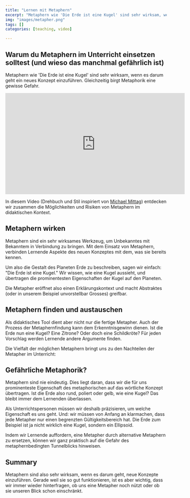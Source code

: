 ```yaml
---
title: "Lernen mit Metaphern"
excerpt: "Metaphern wie 'Die Erde ist eine Kugel' sind sehr wirksam, wenn es darum geht ein neues Konzept einzuführen. Gleichzeitig birgt Metaphorik eine gewisse Gefahr."
img: "images/metapher.png"
tags: []
categories: [teaching, video]

---
```


## Warum du Metaphern im Unterricht einsetzen solltest (und wieso das manchmal gefährlich ist)

Metaphern wie 'Die Erde ist eine Kugel' sind sehr wirksam, wenn es darum geht ein neues Konzept einzuführen. Gleichzeitig birgt Metaphorik eine gewisse Gefahr.

<div class="embed-responsive">
<iframe width="560" height="315" src="https://www.youtube.com/embed/Q0U2WXBn7_U" frameborder="0" allow="accelerometer; autoplay; encrypted-media; gyroscope; picture-in-picture" allowfullscreen></iframe>
</div>

In diesem Video (Drehbuch und Stil inspiriert von [Michael Mittag](https://michaelmittag.ch/)) entdecken wir zusammen die Möglichkeiten und Risiken von Metaphern im didaktischen Kontext.

## Metaphern wirken

Metaphern sind ein sehr wirksames Werkzeug, um Unbekanntes mit Bekanntem in Verbindung zu bringen. Mit dem Einsatz von Metaphern, verbinden Lernende Aspekte des neuen Konzeptes mit dem, was sie bereits kennen.

Um also die Gestalt des Planeten Erde zu beschreiben, sagen wir einfach: "Die Erde ist eine Kugel." Wir wissen, wie eine Kugel aussieht, und übertragen die prominentesten Eigenschaften der Kugel auf den Planeten.

Die Metapher eröffnet also einen Erklärungskontext und macht Abstraktes (oder in unserem Beispiel unvorstellbar Grosses) greifbar.

## Metaphern finden und austauschen

Als didaktisches Tool dient aber nicht nur die fertige Metapher. Auch der Prozess der Metaphernfindung kann dem Erkenntnisgewinn dienen. Ist die Erde nun eine Kugel? Eine Zitrone? Oder doch eine Schildkröte? Für jeden Vorschlag werden Lernende andere Argumente finden.

Die Vielfalt der möglichen Metaphern bringt uns zu den Nachteilen der Metapher im Unterricht:

## Gefährliche Metaphorik?

Metaphern sind nie eindeutig. Dies liegt daran, dass wir die für uns prominenteste Eigenschaft des metaphorischen auf das wörtliche Konzept übertragen. Ist die Erde also rund, poliert oder gelb, wie eine Kugel? Das bleibt immer dem Lernenden überlassen.

Als Unterrichtspersonen müssen wir deshalb präzisieren, um welche Eigenschaft es uns geht. Und: wir müssen von Anfang an klarmachen, dass jede Metapher nur einen begrenzten Gültigkeitsbereich hat. Die Erde zum Beispiel ist ja nicht wirklich eine Kugel, sondern ein Ellipsoid.

Indem wir Lernende auffordern, eine Metapher durch alternative Metaphern zu ersetzen, können wir ganz praktisch auf die Gefahr des metaphernbedingten Tunnelblicks hinweisen.

## Summary

Metaphern sind also sehr wirksam, wenn es darum geht, neue Konzepte einzuführen. Gerade weil sie so gut funktionieren, ist es aber wichtig, dass wir immer wieder hinterfragen, ob uns eine Metapher noch nützt oder ob sie unseren Blick schon einschränkt.

